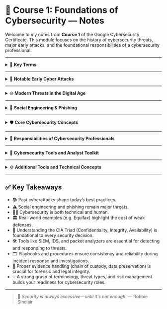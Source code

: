 # 📘 Course 1: Foundations of Cybersecurity — Notes

Welcome to my notes from **Course 1** of the Google Cybersecurity Certificate. This module focuses on the history of cybersecurity threats, major early attacks, and the foundational responsibilities of a cybersecurity professional.

---

<details>
<summary>🧠 <strong>Key Terms</strong></summary>

- **Virus**: Malicious code that attaches itself to clean files and spreads.
- **Malware**: General term for software designed to cause harm to systems.

</details>

---

<details>
<summary>📜 <strong>Notable Early Cyber Attacks</strong></summary>

## 🧬 Brain Virus (1986)

- Created by the Alvi brothers to prevent software piracy.
- Spread via pirated floppy disks.
- Caused widespread global disruption — no data destruction.
- Demonstrated early need for cybersecurity planning.

## 🐛 Morris Worm (1988)

- Developed by Robert Morris as an experiment.
- Exploited vulnerabilities and reinstalled itself repeatedly.
- Crashed ~6,000 systems (10% of internet at the time).
- Led to the creation of CERTs (Computer Emergency Response Teams).

</details>

---

<details>
<summary>🌐 <strong>Modern Threats in the Digital Age</strong></summary>

## 💌 LoveLetter Virus (2000)

- Social engineering disguised as a romantic email.
- Spread via address books, infected 45 million systems.
- Created by Onel De Guzman to steal credentials.
- Damages: ~$10 billion.
- Showcased power of **phishing** + human vulnerability.

## 🏛️ Equifax Data Breach (2017)

- 143M+ records exposed (PII, SSNs, birthdates, etc.).
- Root cause: Unpatched Apache Struts vulnerability.
- Resulted in a $575M+ settlement.
- Reinforced importance of patching and vulnerability management.

</details>

---

<details>
<summary>🎯 <strong>Social Engineering & Phishing</strong></summary>

- **Social Engineering**: Manipulating people to access private data.
- **Phishing**: Deceptive emails/sites to steal data or install malware.
- Common due to:
  - Oversharing on social media.
  - Low security awareness.
  - High success rate with minimal effort.

</details>

---

<details>
<summary>🛡️ <strong>Core Cybersecurity Concepts</strong></summary>

### 🔁 CIA Triad

The foundational model for cybersecurity principles:

- **Confidentiality** – Ensuring data is only accessible by authorized parties.
- **Integrity** – Guaranteeing data accuracy and protection from unauthorized modification.
- **Availability** – Ensuring systems and data are accessible when needed.

---

### 🏅 CISSP (Certified Information Systems Security Professional)

- Industry-respected certification governed by (ISC)².
- Recognized globally for information security professionals.
- Not required for beginners, but referenced often in frameworks and standards.
- Covers 8 domains.

---

### 🔐 CISSP Security Domains

1. Security and Risk Management
2. Asset Security
3. Security Architecture and Engineering
4. Communication and Network Security
5. Identity and Access Management (IAM)
6. Security Assessment and Testing
7. Security Operations
8. Software Development Security

---

### 🧩 Security Frameworks Mentioned

- **NIST Cybersecurity Framework (CSF)** – Widely used model in the U.S. for risk-based cybersecurity.
- **ISO/IEC 27001** – International standard for managing information security.

</details>

---

<details>
<summary>🔐 <strong>Responsibilities of Cybersecurity Professionals</strong></summary>

- Reduce organizational risk through system monitoring.
- Conduct phishing simulations and employee training.
- Communicate risks in a clear, business-oriented way.
- Stay current with evolving cyber threats and tactics.

</details>

---

<details>
<summary>🧰 <strong>Cybersecurity Tools and Analyst Toolkit</strong></summary>

### 🛠️ Common Tools in an Analyst’s Toolkit

- **SIEM (Security Information and Event Management)**  
  Aggregates and analyzes logs to detect threats.  
  Offers dashboards, alerts, and customizable views.  
  Can be cloud-hosted or on-premise.

- **Network Protocol Analyzers (Packet Sniffers)**  
  Captures and inspects network traffic.  
  Useful for analyzing suspicious activity and understanding network behavior.

- **Playbooks**  
  Step-by-step guides for handling incidents and investigations.  
  Help ensure consistent, documented procedures across teams.

---

### 📚 Key Forensic Playbooks

- **Chain of Custody**  
  Ensures evidence integrity by tracking who accessed it, when, where, and why.

- **Protecting and Preserving Evidence**  
  Preserves fragile or volatile digital evidence by following the **Order of Volatility**, and working from forensic copies to avoid tampering.

---

### 💡 Takeaways

- Tools and playbooks vary by organization but serve the same core purpose: reducing risk and maintaining operational integrity.
- Analysts must understand not only **how to use tools**, but **why they are used** — especially during forensic investigations.

</details>

---

<details>
<summary>⚙️ <strong>Additional Tools and Technical Concepts</strong></summary>

### 💻 Programming Tools

- **Python** – Automates repetitive tasks and supports scripting for security operations.
- **SQL** – Interacts with and queries structured databases for forensic or log data.

### 🖥️ Operating Systems

- **Linux** – Open-source OS heavily used in cybersecurity environments.
- **macOS / Windows** – Also relevant depending on enterprise environments.
- Analysts use **command-line interfaces** to interact with systems directly.

---

### 🌐 Web & Network Security

- **Web Vulnerabilities** – Flaws in web apps that allow exploits (unauthorized access, malware, data theft).

  - Refer to [OWASP Top 10](https://owasp.org/www-project-top-ten/) for the most critical risks.

- **Antivirus Software** – Detects and removes malware.
- **Intrusion Detection Systems (IDS)** – Monitors network traffic and alerts on suspicious activity.
- **Encryption** – Secures data by converting plaintext into unreadable ciphertext.

---

### 🔍 Penetration Testing

- Simulates attacks to uncover vulnerabilities in systems, networks, and applications.
- Helps organizations proactively strengthen their defenses.

</details>

---

## ✅ Key Takeaways

- 📚 Past cyberattacks shape today’s best practices.
- ⚠️ Social engineering and phishing remain major threats.
- 🧑‍💻 Cybersecurity is both technical and human.
- 🏛️ Real-world examples (e.g. Equifax) highlight the cost of weak defenses.
- 🔐 Understanding the CIA Triad (Confidentiality, Integrity, Availability) is foundational to every security decision.
- 🛠️ Tools like SIEM, IDS, and packet analyzers are essential for detecting and responding to threats.
- 🗂️ Playbooks and procedures ensure consistency and reliability during incident response and investigations.
- 🧪 Proper evidence handling (chain of custody, data preservation) is crucial for forensic and legal integrity.
- 💡 A strong grasp of terminology, threat types, and risk management builds your readiness for cybersecurity roles.

---

> 💬 _Security is always excessive—until it's not enough._ — Robbie Sinclair
